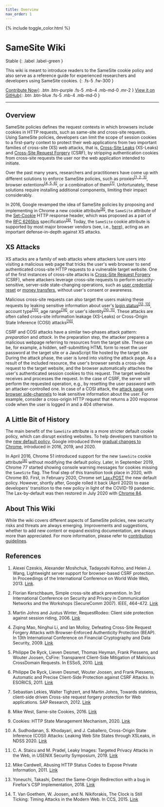 ```yaml
---
title: Overview
nav_order: 1
---
```



{% include toggle_color.html %}


# SameSite Wiki

Stable
{: .label .label-green }

This wiki is meant to introduce readers to the SameSite cookie policy and also serve as a reference guide for experienced researchers and developers using SameSite cookies. 
{: .fs-5 .fw-300 }

[Contribute Now](https://soheilkhodayari.github.io/same-site-wiki/docs/contributions){: .btn .btn-purple .fs-5 .mb-4 .mb-md-0 .mr-2 } [View it on GitHub](https://github.com/SoheilKhodayari/same-site-wiki){: .btn .btn-blue .fs-5 .mb-4 .mb-md-0 }

<hr>


## Overview

SameSite policies defines the request contexts in which browsers include cookies in HTTP requests, such as same-site and cross-site requests. Using SameSite policies, developers can limit the scope of session cookies to a first-party context to protect their web applications from two important families of cross-site (XS) web attacks, that is, [Cross-Site Leaks](https://xsleaks.dev/) (XS-Leaks) and [Cross-Site Request Forgery](https://cheatsheetseries.owasp.org/cheatsheets/Cross-Site_Request_Forgery_Prevention_Cheat_Sheet.html) (CSRF), by stripping authentication cookies from cross-site requests the user nor the web application intended to initiate.

Over the past many years, researchers and practitioners have come up with different solutions to enforce SameSite policies, 
such as proxies<sup>[\[1, 2, 3\]](#references)</sup>, browser extentions<sup>[\[4, 5, 6\]](#references)</sup>, or a combination of them<sup>[\[7\]](#references)</sup>. Unfortunately, these solutions require installing additional components, limiting their impact considerably.

In 2016, Google revamped the idea of SameSite policies by proposing and implementing in Chrome a new cookie attribute<sup>[\[8\]](#references)</sup>,
the `SameSite` attribute of the [Set-Cookie](https://developer.mozilla.org/en-US/docs/Web/HTTP/Headers/Set-Cookie/SameSite) HTTP response header, which was proposed as a part of the [RFC 6265bis](https://tools.ietf.org/html/draft-ietf-httpbis-rfc6265bis-05) specification<sup>[\[9\]](#references)</sup>. Today, the `SameSite` cookie attribute is supported by most major browser vendors (see, i.e., [here](https://caniuse.com/?search=samesite)), acting as an important defense-in-depth against XS attacks. 


## XS Attacks

XS attacks are a family of web attacks where attackers lure users into visiting a malicious web page that tricks the user's web browser to send authenticated cross-site HTTP requests to a vulnerable target website. One of the first instances of cross-site attacks is [Cross-Site Request Forgery](https://portswigger.net/web-security/csrf) (CSRF), where attackers leverage cross-site requests to perform security-sensitive, server-side state-changing operations, such as [user credential reset](https://www.acunetix.com/blog/web-security-zone/critical-csrf-vulnerability-facebook/) or [money transfers](https://www.cs.utexas.edu/~shmat/courses/cs378/zeller.pdf), without user's consent or awareness. 


Malicious cross-site requests can also target the users making these requests by leaking sensitive information about user's [login status](https://github.com/RobinLinus/socialmedia-leak)<sup>[\[12, 13\]](#references)</sup>, account type<sup>[\[10\]](#references)</sup>, age range<sup>[\[14\]](#references)</sup>, or user's identity<sup>[\[10, 11\]](#references)</sup>. These attacks are often called cross-site information leakage (XS-Leaks) or Cross-Origin State Inference (COSI) attacks<sup>[\[10\]](#references)</sup>.


CSRF and COSI attacks have a similar two-phases attack pattern: *preparation* and *attack*.
In the preparation step, the attacker prepares a malicious webpage referring to resources from the target site. These can be, for example, a hidden, self-submitting HTML form to reset the user password at the target site or a JavaScript file hosted by the target site. During the attack phase, the user is lured into visiting the attack page. As a result of the included resource, the user's browser sends a cross-site request to the target website, and the browser automatically attaches the user's authenticated session cookies to this request. The target website receives and processes the request. In the case of CSRF, the server will perform the requested operation, e.g., by resetting the user password with an attacker-controlled one. In case of a COSI attack, the [attack page](https://github.com/SoheilKhodayari/Basta-COSI) uses [browser side-channels](https://xsleaks.dev/) to leak sensitive information about the user. For example, consider a cross-origin HTTP request that returns a 200 response code when the user is logged in and a 404 otherwise.



## A Little Bit of History

The main benefit of the `SameSite` attribute is a more stricter default cookie policy, which can disrupt existing websites. To help developers transition to the [new default policy](https://chromestatus.com/feature/5088147346030592), Google introduced three [gradual changes to Chrome](https://www.chromium.org/updates/same-site/), introduced in 2016, 2019, and 2020.

In April 2016, Chrome 51 introduced support for the new `SameSite` cookie attribute<sup>[\[8\]](#references)</sup> without modifying the default policy. Later, in September 2019, Chrome 77 started showing console warning messages for cookies missing the `SameSite` flag. The final step of this transition took place in 2020, with Chrome 80. First, in February 2020, Chrome set [Lax+POST](https://www.chromium.org/updates/same-site/faq/#q-what-is-the-lax-post-mitigation) the new default policy. However, shortly after, Google rolled it back (April 2020) to ease developers' transition to the new policy in light of the COVID-19 pandemic. The Lax-by-default was then restored in July 2020 with [Chrome 84](https://www.chromium.org/updates/same-site/faq/).


## About This Wiki

While the wiki covers different aspects of SameSite policies, new security risks and threats are always emerging. Improvements and suggestions, whether to add new content or expand existing documentation, are always more than appreciated. For more information, please refer to [contribution guidelines](https://soheilkhodayari.github.io/same-site-wiki/docs/contributions).


## References

1. Alexei Czeskis, Alexander Moshchuk, Tadayoshi Kohno, and Helen J. Wang, Lightweight server support for browser-based CSRF protection. In Proceedings of the International Conference on World Wide Web, 2013. [Link](https://homes.cs.washington.edu/~yoshi/papers/czeskis-arls.pdf).

2. Florian Kerschbaum, Simple cross-site attack prevention. In 3rd
International Conference on Security and Privacy in Communication Networks and the Workshops (SecureComm 2007). IEEE, 464–472. [Link](https://www.researchgate.net/publication/4344810_Simple_cross-site_attack_prevention)

3. Martin Johns and Justus Winter, RequestRodeo: Client side protection against session riding, 2006. [Link](https://www.owasp.org/images/4/42/RequestRodeo-MartinJohns.pdf)

4. Ziqing Mao, Ninghui Li, and Ian Molloy, Defeating Cross-Site Request Forgery Attacks with Browser-Enforced Authenticity Protection (BEAP). In 13th International Conference on Financial Cryptography and Data Security, 2009. [Link](https://dl.acm.org/doi/abs/10.1007/978-3-642-03549-4_15)

5. Philippe De Ryck, Lieven Desmet, Thomas Heyman, Frank Piessens, and Wouter Joosen, CsFire: Transparent Client-Side Mitigation of Malicious CrossDomain Requests. In ESSoS, 2010. [Link](https://link.springer.com/chapter/10.1007/978-3-642-11747-3_2)

6. Philippe De Ryck, Lieven Desmet, Wouter Joosen, and Frank Piessens, Automatic and Precise Client-Side Protection against CSRF Attacks. In ESORICS, 2011. [Link](https://link.springer.com/chapter/10.1007/978-3-642-23822-2_6)

7. Sebastian Lekies, Walter Tighzert, and Martin Johns, Towards stateless, client-side driven Cross-site request forgery protection for Web applications. SAP Research, 2012. [Link](https://subs.emis.de/LNI/Proceedings/Proceedings195/111.pdf)

8. Mike West, Same-site Cookies, 2016. [Link](https://tools.ietf.org/html/draft-west-first-party-cookies-07)

9. Cookies: HTTP State Management Mechanism, 2020. [Link](https://tools.ietf.org/html/draft-ietf-httpbis-rfc6265bis-05)

10. A. Sudhodanan, S. Khodayari, and J. Caballero, Cross-Origin State Inference (COSI) Attacks: Leaking Web Site States through XSLeaks, in NDSS 2020. [Link](https://publications.cispa.saarland/3329/1/COSI.pdf)

11.  C. A. Staicu and M. Pradel, Leaky Images: Targeted Privacy Attacks in the Web, in USENIX Security Symposium, 2019. [Link](https://www.usenix.org/system/files/sec19-staicu.pdf)

12. Mike Cardwell, Abusing HTTP Status Codes to Expose Private Information, 2011. [Link](https://www.grepular.com/Abusing_HTTP_Status_Codes_to_Expose_Private_Information)

13. Yoneuchi, Takashi, Detect the Same-Origin Redirection with a bug in Firefox's CSP Implementation, 2018. [Link](https://diary.shift-js.info/csp-fingerprinting/)

14. T. Van Goethem, W. Joosen, and N. Nikiforakis, The Clock is Still Ticking: Timing Attacks in the Modern Web. In CCS, 2015. [Link](https://dl.acm.org/doi/10.1145/2810103.2813632)
